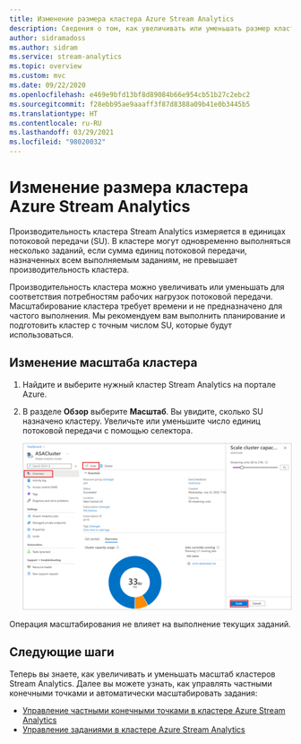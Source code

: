 ```yaml
---
title: Изменение размера кластера Azure Stream Analytics
description: Сведения о том, как увеличивать или уменьшать размер кластера Azure Stream Analytics.
author: sidramadoss
ms.author: sidram
ms.service: stream-analytics
ms.topic: overview
ms.custom: mvc
ms.date: 09/22/2020
ms.openlocfilehash: e469e9bfd13bf8d89084b66e954cb51b27c2ebc2
ms.sourcegitcommit: f28ebb95ae9aaaff3f87d8388a09b41e0b3445b5
ms.translationtype: HT
ms.contentlocale: ru-RU
ms.lasthandoff: 03/29/2021
ms.locfileid: "98020032"
---
```

# <a name="resize-an-azure-stream-analytics-cluster"></a>Изменение размера кластера Azure Stream Analytics

Производительность кластера Stream Analytics измеряется в единицах потоковой передачи (SU). В кластере могут одновременно выполняться несколько заданий, если сумма единиц потоковой передачи, назначенных всем выполняемым заданиям, не превышает производительность кластера.

Производительность кластера можно увеличивать или уменьшать для соответствия потребностям рабочих нагрузок потоковой передачи. Масштабирование кластера требует времени и не предназначено для частого выполнения. Мы рекомендуем вам выполнить планирование и подготовить кластер с точным числом SU, которые будут использоваться.

## <a name="change-the-scale-of-your-cluster"></a>Изменение масштаба кластера

1. Найдите и выберите нужный кластер Stream Analytics на портале Azure.

1. В разделе **Обзор** выберите **Масштаб**. Вы увидите, сколько SU назначено кластеру. Увеличьте или уменьшите число единиц потоковой передачи с помощью селектора.

   ![Масштабирование кластера](./media/scale-cluster/scale-cluster.png)

Операция масштабирования не влияет на выполнение текущих заданий.

## <a name="next-steps"></a>Следующие шаги

Теперь вы знаете, как увеличивать и уменьшать масштаб кластеров Stream Analytics. Далее вы можете узнать, как управлять частными конечными точками и автоматически масштабировать задания:

* [Управление частными конечными точками в кластере Azure Stream Analytics](private-endpoints.md)
* [Управление заданиями в кластере Azure Stream Analytics](manage-jobs-cluster.md)
